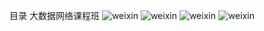 目录
大数据网络课程班
![weixin](https://github.com/tenthgo/bygc945/blob/master/contents/www.crxy.cn/image/c1.jpg)
![weixin](https://github.com/tenthgo/bygc945/blob/master/contents/www.crxy.cn/image/c2.jpg)
![weixin](https://github.com/tenthgo/bygc945/blob/master/contents/www.crxy.cn/image/c3.jpg)
![weixin](https://github.com/tenthgo/bygc945/blob/master/contents/www.crxy.cn/image/c4.jpg)
